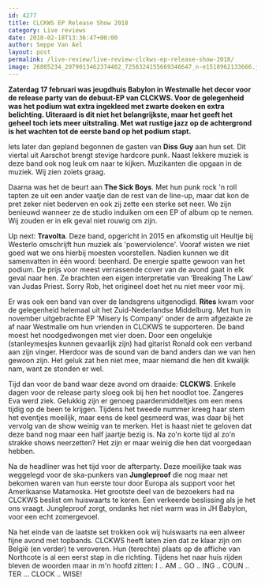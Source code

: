 ```yaml
---
id: 4277
title: CLCKWS EP Release Show 2018
category: Live reviews
date: 2018-02-18T13:36:47+00:00
author: Seppe Van Ael
layout: post
permalink: /live-review/live-review-clckws-ep-release-show-2018/
image: 26805234_2079013462374402_7258324155669346647_n-e1518962133666.jpg
---
```

**Zaterdag 17 februari was jeugdhuis Babylon in Westmalle het decor voor de release party van de debuut-EP van CLCKWS. Voor de gelegenheid was het podium wat extra ingekleed met zwarte doeken en extra belichting. Uiteraard is dit niet het belangrijkste, maar het geeft het geheel toch iets meer uitstraling. Met wat rustige jazz op de achtergrond is het wachten tot de eerste band op het podium stapt.**

Iets later dan gepland begonnen de gasten van **Diss Guy** aan hun set. Dit viertal uit Aarschot brengt stevige hardcore punk. Naast lekkere muziek is deze band ook nog leuk om naar te kijken. Muzikanten die opgaan in de muziek. Wij zien zoiets graag.

Daarna was het de beurt aan **The Sick Boys**. Met hun punk rock 'n roll tapten ze uit een ander vaatje dan de rest van de line-up, maar dat kon de pret zeker niet bederven en ook zij zette een sterke set neer. We zijn benieuwd wanneer ze de studio induiken om een EP of album op te nemen. Wij zouden er in elk geval niet rouwig om zijn.

Up next: **Travolta**. Deze band, opgericht in 2015 en afkomstig uit Heultje bij Westerlo omschrijft hun muziek als 'powerviolence'. Vooraf wisten we niet goed wat we ons hierbij moesten voorstellen. Nadien kunnen we dit samenvatten in één woord: beenhard. De energie spatte gewoon van het podium. De prijs voor meest verrassende cover van de avond gaat in elk geval naar hen. Ze brachten een eigen interpretatie van ‘Breaking The Law’ van Judas Priest. Sorry Rob, het origineel doet het nu niet meer voor mij.

Er was ook een band van over de landsgrens uitgenodigd. **Rites** kwam voor de gelegenheid helemaal uit het Zuid-Nederlandse Middelburg. Met hun in november uitgebrachte EP 'Misery Is Company' onder de arm afgezakte ze af naar Westmalle om hun vrienden in CLCKWS te supporteren. De band moest het noodgedwongen met vier doen. Door een ongelukje (stanleymesjes kunnen gevaarlijk zijn) had gitarist Ronald ook een verband aan zijn vinger. Hierdoor was de sound van de band anders dan we van hen gewoon zijn. Het geluk zat hen niet mee, maar niemand die hen dit kwalijk nam, want ze stonden er wel.

Tijd dan voor de band waar deze avond om draaide: **CLCKWS**. Enkele dagen voor de release party sloeg ook bij hen het noodlot toe. Zangeres Eva werd ziek. Gelukkig zijn er genoeg paardenmiddeltjes om een mens tijdig op de been te krijgen. Tijdens het tweede nummer kreeg haar stem het eventjes moeilijk, maar eens de keel gesmeerd was, was daar bij het vervolg van de show weinig van te merken. Het is haast niet te geloven dat deze band nog maar een half jaartje bezig is. Na zo'n korte tijd al zo'n strakke shows neerzetten? Het zijn er maar weinig die hen dat voorgedaan hebben.

Na de headliner was het tijd voor de afterparty. Deze moeilijke taak was weggelegd voor de ska-punkers van **Jungleproof** die nog maar net bekomen waren van hun eerste tour door Europa als support voor het Amerikaanse Matamoska. Het grootste deel van de bezoekers had na CLCKWS beslist om huiswaarts te keren. Een verkeerde beslissing als je het ons vraagt. Jungleproof zorgt, ondanks het niet warm was in JH Babylon, voor een echt zomergevoel.

Na het einde van de laatste set trokken ook wij huiswaarts na een alweer fijne avond met topbands. CLCKWS heeft laten zien dat ze klaar zijn om België (en verder) te veroveren. Hun (terechte) plaats op de affiche van Northcote is al een eerst stap in die richting. Tijdens het naar huis rijden bleven de woorden maar in m'n hoofd zitten: I .. AM .. GO .. ING .. COUN .. TER &#8230; CLOCK .. WISE!
